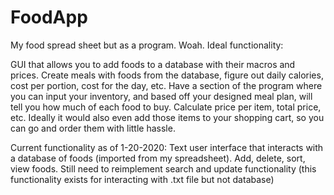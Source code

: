 # FoodApp
My food spread sheet but as a program. Woah.
Ideal functionality:

GUI that allows you to add foods to a database with their macros and prices.
Create meals with foods from the database, figure out daily calories, cost per portion, cost for the day, etc.
Have a section of the program where you can input your inventory, and based off your designed meal plan, will tell
  you how much of each food to buy.
Calculate price per item, total price, etc. 
Ideally it would also even add those items to your shopping cart, so you can go and order them with little hassle. 

Current functionality as of 1-20-2020:
Text user interface that interacts with a database of foods (imported from my spreadsheet). Add, delete, sort, view foods. 
Still need to reimplement search and update functionality (this functionality exists for interacting with .txt file but not database)

